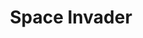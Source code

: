 ---
ee_id_thing: '14'
site: '1'
type: '2'
inv_num: 2004-001
add_credit: Code by Alex Galloway of the Radical Software Group
url: 2004-001-space-invader
title: Space Invader
year: '2004'
display_year: '2004'
medium: Modded Space Invaders cartridge
dims:
pitch: "​Space Invaders with only one invader."
ps: "​Space Invader is a mod of the Atari game Space Invaders which has been turned
  into Space Invader (note: its no longer plural…thus the white out over the last
  “s” on the cartridge) –&gt; all the invaders have been erased except one. This makes
  the game impossible to play, as the invader inherits bullets from all the others.
  The average game lasts about 1 minute. Good luck! Don’t forget 2 download the ROM
  below. "
live_url:
youtube: https://www.youtube.com/watch?v=XAoiBidAgv4
related_code: https://github.com/coryarcangel/Space-Invader
imgs: space-invader-2004-001-cartridge-database-ih.jpg,space-invader-2004-001-still-2-database-ih.jpg,space-invader-2004-001-still-4-database-ih.jpg,space-invader-2004-001-still-5-database-ih.jpg,space-invader-2004-001-still-6-database-ih.jpg,space-invader-2004-001-still-7-database-ih.jpg
subheading:
download:
commission:
related: "[4211] [2013-136-the-source-issue-5-space-invader] 2013-136 The Source Issue
  5 Space Invader"
layout: things-i-made
---